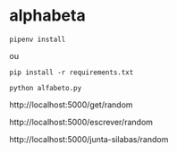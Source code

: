 # alphabeta


```shell
pipenv install
```

ou 

```shell
pip install -r requirements.txt
```

```shell
python alfabeto.py
```


http://localhost:5000/get/random

http://localhost:5000/escrever/random

http://localhost:5000/junta-silabas/random


